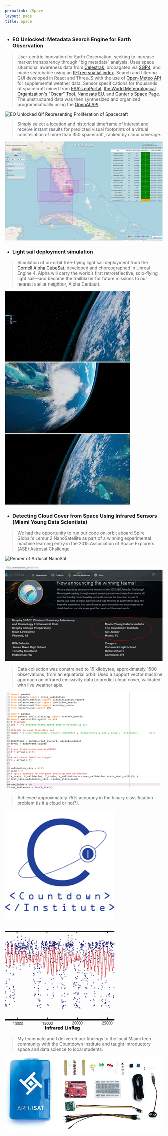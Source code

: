 ```yaml
---
permalink: /Space
layout: page
title: Space
---
```


* ### EO Unlocked: Metadata Search Engine for Earth Observation
  
> User-centric innovation for Earth Observation, seeking to increase market transparency through “big metadata” analysis. Uses space situational awareness data from [Celestrak](https://celestrak.org/), propagated via [SGP4](https://en.wikipedia.org/wiki/Simplified_perturbations_models), and made searchable using an [R-Tree spatial index](https://en.wikipedia.org/wiki/R-tree). Search and filtering GUI developed in React and ThreeJS with the use of [Open-Meteo API](https://open-meteo.com/) for supplemental weather data. Sensor specifications for thousands of spacecraft mined from [ESA's eoPortal](https://www.eoportal.org/), [the World Meteorological Organization's "Oscar" Tool](https://space.oscar.wmo.int/), [Nanosats EU](https://www.nanosats.eu/), and [Gunter's Space Page](https://space.skyrocket.de/index.html). The unstructured data was then synthesized and organized programmatically using the [OpenAI API](https://openai.com/blog/openai-api). 

![EO Unlocked Gif Representing Proliferation of Spacecraft](/Images/EOUnlocked1.gif)

>Simply select a location and historical timeframe of interest and receive instant results for predicted visual footprints of a virtual constellation of more than 350 spacecraft, ranked by cloud coverage. 

![Search Result from EO Unlocked given a lat,lon as well as a timeframe of interest](/Images/EOUnlocked2.png)

* ### Light sail deployment simulation

>Simulation of on-orbit free-flying light sail deployment from the [Cornell Alpha CubeSat](https://alphacubesat.cornell.edu/index.html), developed and choreographed in Unreal Engine 4. Alpha will carry the world’s first retroreflective, solo-flying light sail—and become the trailblazer for future missions to our nearest stellar neighbor, Alpha Centauri.
  
<a href="https://youtu.be/bK_9kRmw0oA" target="_blank">
  <img src="/Images/AlphaAnim1.gif" alt="Alpha Animation 1" />
</a>

<a href="https://youtu.be/mtEorwJlq1c" target="_blank">
  <img src="/Images/AlphaAnim2.gif" alt="Alpha Animation 2" />
</a>

<a href="https://youtu.be/5sR2MDufFdQ" target="_blank">
  <img src="/Images/AlphaAnim3.gif" alt="Alpha Animation 3" />
</a>

* ### Detecting Cloud Cover from Space Using Infrared Sensors (Miami Young Data Scientists)

>We had the opportunity to run our code on-orbit aboard Spire Global's Lemur 2 NanoSatellite as part of a winning experimental machine learning entry in the 2015 Association of Space Explorers (ASE) Astrosat Challenge. 

<a>
  <img src="/Images/ArdustatSat.png" width="699" alt="Render of Ardusat NanoSat" />
</a>

![Winner Announcement: ASE Astrosat Challenge](/Images/ArdusatWinner.png)

>Data collection was constrained to 15 kilobytes, approximately 1500 observations, from an equatorial orbit. Used a support vector machine approach on infrared emissivity data to predict cloud cover, validated with live weather apis. 

![Experimental Code: Detecting Cloud Cover from Space Using Infrared Sensors](/Images/ArdusatCode.png)

>Achieved approximately 75% accuracy in the binary classification problem (is it a cloud or not?). 

<a>
  <img src="/Images/Countdown.png" width="350" height="350" alt="Countdown Institute Logo">
</a>
<a>
  <img src="/Images/ArdusatLinReg.png" width="350" height="350" alt="Data Output with Linear Regression Best Fit">
</a>

>My teammate and I delivered our findings to the local Miami tech community with the Countdown Institute and taught introductory space and data science to local students.

![Ardusat Space Kit](/Images/Ardusat.jpg)